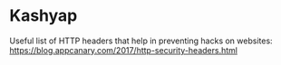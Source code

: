 Kashyap
=======

Useful list of HTTP headers that help in preventing hacks on websites:
https://blog.appcanary.com/2017/http-security-headers.html
